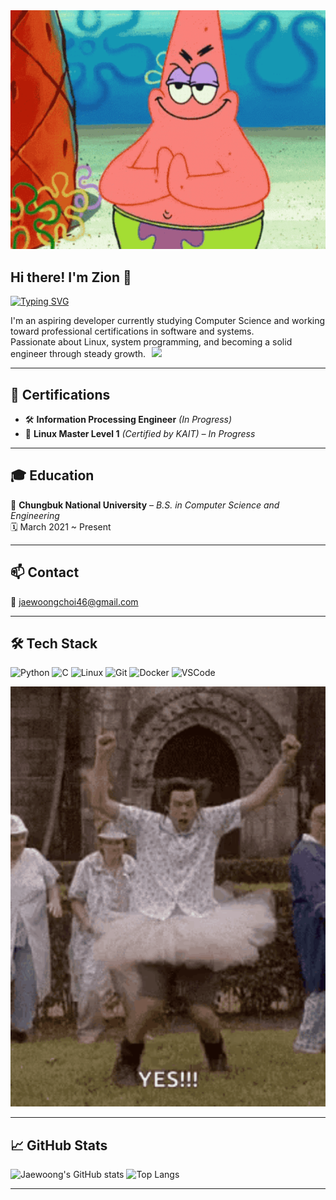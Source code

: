<!-- https://tenor.com/ko/ -->
<div align="center">
  <img src="tenor (1).gif" width="800" />
</div>

## Hi there! I'm Zion 👋

[![Typing SVG](https://readme-typing-svg.herokuapp.com?font=Ubuntu&color=%23DA70D6&lines=Welcome+to+my+GitHub+Profile!;I'm+a+Computer+Science+and+Engineering+Student;Passionate+about+Linux+and+Open+Source)](https://git.io/typing-svg)


I'm an aspiring developer currently studying Computer Science and working toward professional certifications in software and systems.  
Passionate about Linux, system programming, and becoming a solid engineer through steady growth.
<img src="https://media.tenor.com/lE4xPN8YhF0AAAAC/snoopy-giggle-chuckle.gif" width="30" style="display:inline-block; margin-left:6px;" />

---


## 🏅 Certifications

- 🛠️ **Information Processing Engineer** *(In Progress)*  
- 🐧 **Linux Master Level 1** *(Certified by KAIT) – In Progress*

---

## 🎓 Education

📍 **Chungbuk National University** – *B.S. in Computer Science and Engineering*  
🗓️ March 2021 ~ Present

---

## 📫 Contact

📧 jaewoongchoi46@gmail.com  
<!--[![LinkedIn](https://img.shields.io/badge/LinkedIn-0077B5?style=flat&logo=linkedin&logoColor=white)](https://linkedin.com/in/yourname) -->


---


## 🛠 Tech Stack

![Python](https://img.shields.io/badge/Python-3776AB?style=flat&logo=python&logoColor=white)
![C](https://img.shields.io/badge/C-00599C?style=flat&logo=c&logoColor=white)
![Linux](https://img.shields.io/badge/Linux-FCC624?style=flat&logo=linux&logoColor=black)
![Git](https://img.shields.io/badge/Git-F05032?style=flat&logo=git&logoColor=white)
![Docker](https://img.shields.io/badge/Docker-2496ED?style=flat&logo=docker&logoColor=white)
![VSCode](https://img.shields.io/badge/VSCode-007ACC?style=flat&logo=visual-studio-code&logoColor=white)

<div align="center">
  <img src="jim.gif" width="600" />
</div>


---

## 📈 GitHub Stats

![Jaewoong's GitHub stats](https://github-readme-stats.vercel.app/api?username=jaewoongchoi&show_icons=true&theme=default)
![Top Langs](https://github-readme-stats.vercel.app/api/top-langs/?username=jaewoongchoi&layout=compact&theme=default)

---

<!-- ## 🚀 Projects

### 📌 [Project Name](https://github.com/yourusername/project-repo)
설명 한 줄: 어떤 걸 만들었고 어떤 기술을 썼는지  
주요 기능, 특징 간단하게 리스트로 정리해주면 좋아

- 🔧 Tech: Python, Flask, MySQL
- ✨ Features:
  - 유저 로그인/회원가입
  - 게시판 기능
  - 댓글 & 좋아요 시스템

---

### 📌 [다른 프로젝트 이름](https://github.com/yourusername/another-project)
간단한 설명 한 줄

- 🔧 Tech: C, Linux, Shell Script
- 🧠 내용: 리눅스 기반 시스템 모니터링 툴 개발] -->
